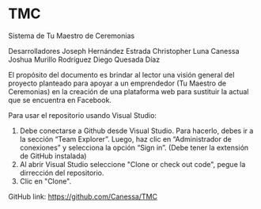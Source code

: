 # TMC
Sistema de Tu Maestro de Ceremonias 

Desarrolladores
Joseph Hernández Estrada
Christopher Luna Canessa
Joshua Murillo Rodríguez
Diego Quesada Díaz

El propósito del documento es brindar al lector una visión general del proyecto planteado 
para apoyar a un emprendedor (Tu Maestro de Ceremonias) en la creación de una plataforma web 
para sustituir la actual que se encuentra en Facebook.

Para usar el repositorio usando Visual Studio:
1. Debe conectarse a Github desde Visual Studio. Para hacerlo, debes ir a la sección “Team Explorer”. 
Luego, haz clic en “Administrador de conexiones” y selecciona la opción “Sign in”. (Debe tener la extensión de GitHub instalada)
2. Al abrir Visual Studio seleccione "Clone or check out code", pegue la dirrección del repositorio.
3. Clic en "Clone".

GitHub link: https://github.com/Canessa/TMC
